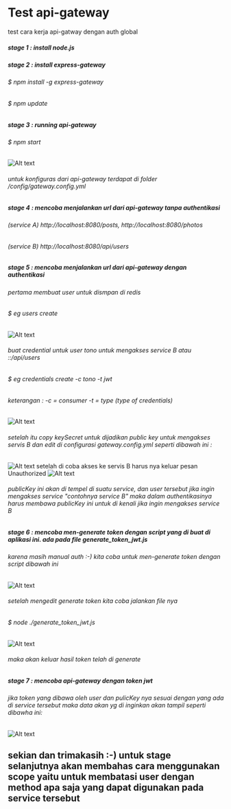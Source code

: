 # Test api-gateway
test cara kerja api-gatway dengan auth global

##### stage 1 : install node.js 

##### stage 2 : install express-gateway
###### $ npm install -g express-gateway
###### $ npm update

##### stage 3 : running api-gateway
###### $ npm start

![Alt text](https://github.com/sandisunandar99/api-gateway/blob/master/img/run%20api-gateway.png "runing api gateway")

###### untuk konfiguras dari api-gateway terdapat di folder /config/gateway.config.yml

##### stage 4 : mencoba menjalankan url dari api-gateway tanpa authentikasi
###### (service A) http://localhost:8080/posts, http://localhost:8080/photos
###### (service B) http://localhost:8080/api/users 

##### stage 5 : mencoba menjalankan url dari api-gateway dengan authentikasi
###### pertama membuat user untuk dismpan di redis 
###### $ eg users create
![Alt text](https://github.com/sandisunandar99/api-gateway/blob/master/img/create%20users.png "cretae users")

###### buat credential untuk user tono untuk mengakses service B atau ::/api/users
###### $ eg credentials create -c tono -t jwt
###### keterangan : -c = consumer -t = type (type of credentials)
![Alt text](https://github.com/sandisunandar99/api-gateway/blob/master/img/create%20credentials.png "cretae credentials")
###### setelah itu copy keySecret untuk dijadikan public key untuk mengakses servis B dan edit di configurasi gateway.config.yml seperti dibawah ini :
![Alt text](https://github.com/sandisunandar99/api-gateway/blob/master/img/public%20key.png "public key")
setelah di coba akses ke servis B harus nya keluar pesan Unauthorized
![Alt text](https://github.com/sandisunandar99/api-gateway/blob/master/img/anauthorized.png "autorized")
###### publicKey ini akan di tempel di suatu service, dan user tersebut jika ingin mengakses service "contohnya service B" maka dalam authentikasinya harus membawa publicKey ini untuk di kenali jika ingin mengakses service B

##### stage 6 : mencoba men-generate token dengan script yang di buat di aplikasi ini. ada pada file generate_token_jwt.js
###### karena masih manual auth :-) kita coba untuk men-generate token dengan script dibawah ini
![Alt text](https://github.com/sandisunandar99/api-gateway/blob/master/img/generate%20token.png "token ")
###### setelah mengedit generate token kita coba jalankan file nya
###### $ node ./generate_token_jwt.js
![Alt text](https://github.com/sandisunandar99/api-gateway/blob/master/img/hasil%20generate%20token.png "token ")
###### maka akan keluar hasil token telah di generate

##### stage 7 : mencoba api-gateway dengan token jwt
###### jika token yang dibawa oleh user dan pulicKey nya sesuai dengan yang ada di service tersebut maka data akan yg di inginkan akan tampil seperti dibawha ini:
![Alt text](https://github.com/sandisunandar99/api-gateway/blob/master/img/output%20hasil%20generate.png "token ")


## sekian dan trimakasih :-) untuk stage selanjutnya akan membahas cara menggunakan scope yaitu untuk membatasi user dengan method apa saja yang dapat digunakan pada service tersebut
